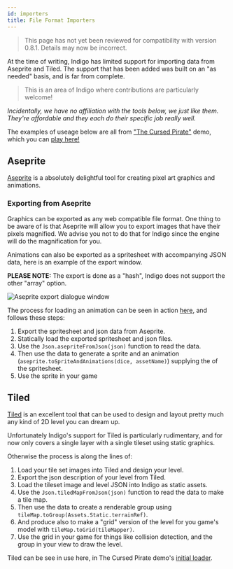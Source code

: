 ```yaml
---
id: importers
title: File Format Importers
---
```


> This page has not yet been reviewed for compatibility with version 0.8.1. Details may now be incorrect.

At the time of writing, Indigo has limited support for importing data from Aseprite and Tiled. The support that has been added was built on an "as needed" basis, and is far from complete.

> This is an area of Indigo where contributions are particularly welcome!

_Incidentally, we have no affiliation with the tools below, we just like them. They're affordable and they each do their specific job really well._

The examples of useage below are all from ["The Cursed Pirate"](https://github.com/PurpleKingdomGames/indigo-examples/tree/master/demos/pirate) demo, which you can [play here!](http://localhost:3000/pirate.html)

## Aseprite

[Aseprite](https://www.aseprite.org/) is a absolutely delightful tool for creating pixel art graphics and animations.

### Exporting from Aseprite

Graphics can be exported as any web compatible file format. One thing to be aware of is that Aseprite will allow you to export images that have their pixels magnified. We advise you not to do that for Indigo since the engine will do the magnification for you.

Animations can also be exported as a spritesheet with accompanying JSON data, here is an example of the export window.

**PLEASE NOTE:** The export is done as a "hash", Indigo does not support the other "array" option.

![Aseprite export dialogue window](/img/aseprite_export.png "Aseprite export dialogue window")

The process for loading an animation can be seen in action [here](https://github.com/PurpleKingdomGames/indigo-examples/blob/master/demos/pirate/src/main/scala/pirate/core/InitialLoad.scala#L96), and follows these steps:

1. Export the spritesheet and json data from Aseprite.
2. Statically load the exported spritesheet and json files.
3. Use the `Json.asepriteFromJson(json)` function to read the data.
4. Then use the data to generate a sprite and an animation (`aseprite.toSpriteAndAnimations(dice, assetName)`) supplying the of the spritesheet.
5. Use the sprite in your game

## Tiled

[Tiled](https://www.mapeditor.org/) is an excellent tool that can be used to design and layout pretty much any kind of 2D level you can dream up.

Unfortunately Indigo's support for Tiled is particularly rudimentary, and for now only covers a single layer with a single tileset using static graphics.

Otherwise the process is along the lines of:

1. Load your tile set images into Tiled and design your level.
2. Export the json description of your level from Tiled.
3. Load the tileset image and level JSON into Indigo as static assets.
4. Use the `Json.tiledMapFromJson(json)` function to read the data to make a tile map.
5. Then use the data to create a renderable group using `tileMap.toGroup(Assets.Static.terrainRef)`.
6. And produce also to make a "grid" version of the level for you game's model with `tileMap.toGrid(tileMapper)`.
7. Use the grid in your game for things like collision detection, and the group in your view to draw the level.

Tiled can be see in use here, in The Cursed Pirate demo's [initial loader](https://github.com/PurpleKingdomGames/indigo-examples/blob/master/demos/pirate/src/main/scala/pirate/core/InitialLoad.scala#L73).
